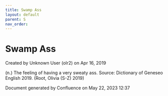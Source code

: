 ```yaml
---
title: Swamp Ass
layout: default
parent: S
nav_order:
---
```


# Swamp Ass

Created by  Unknown User (olr2) on Apr 16, 2019

(n.) The feeling of having a very sweaty ass. Source: Dictionary of Geneseo English 2019. (Root, Olivia (S-Z) 2019)

Document generated by Confluence on May 22, 2023 12:37


